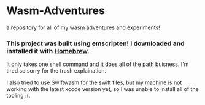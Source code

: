 # Wasm-Adventures
a repository for all of my wasm adventures and experiments!


### This project was built using emscripten! I downloaded and installed it with [Homebrew](https://brew.sh).
It only takes one shell command and it does all of the path buisness. I'm tired so sorry for the trash explaination.

I also tried to use Swiftwasm for the swift files, but my machine is not working with the latest xcode version yet, 
so I was unable to install all of the tooling :(. 
